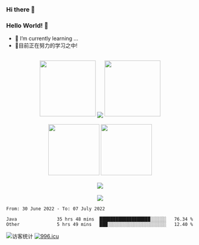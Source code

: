 ### Hi there 👋
### Hello World! 🙌

- 🌱 I’m currently learning ...
- 📖目前正在努力的学习之中!
<br/>
<div align="center">
  <img width="150" src="https://cdn.jsdelivr.net/gh/sun0225SUN/photos/images/202108300310676.png" />
  <img align="center" src="https://github-readme-streak-stats.herokuapp.com/?user=zero-copy&theme=dark&hide_border=true" />
  <img width="150" src="https://cdn.jsdelivr.net/gh/sun0225SUN/photos/images/202108300312623.png" />
</div>
<br/>
<div align="center">
  <img height="137px" src="https://github-readme-stats.vercel.app/api?username=zero-copy&hide_title=true&hide_border=true&show_icons=trueline_height=21&text_color=000&icon_color=000&bg_color=0,ea6161,ffc64d,fffc4d,52fa5a&theme=graywhite" />
  <img height="137px" src="https://github-readme-stats.vercel.app/api/top-langs/?username=zero-copy&hide_title=true&hide_border=true&layout=compact&langs_count=6&text_color=000&icon_color=fff&bg_color=0,52fa5a,4dfcff,c64dff&theme=graywhite" />
</div>
<br/>
<div align="center"><img  src="https://github-profile-trophy.vercel.app/?username=zero-copy&theme=gruvbox&row=1&column=6&no-frame=true&no-bg=true" /></div>
<br/>
<div align="center"> <img src="https://activity-graph.herokuapp.com/graph?username=zero-copy&theme=xcode" /> </div>


<!--START_SECTION:waka-->

```text
From: 30 June 2022 - To: 07 July 2022

Java               35 hrs 48 mins  ███████████████████░░░░░░   76.34 %
Other              5 hrs 49 mins   ███░░░░░░░░░░░░░░░░░░░░░░   12.40 %
```

<!--END_SECTION:waka-->
<img src="https://visitor-badge.glitch.me/badge?page_id=zero-copy" alt="访客统计" /></div>
[![996.icu](https://img.shields.io/badge/link-996.icu-red.svg)](https://996.icu)

